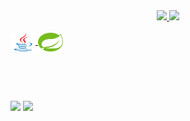 

<!--
### Hi there 👋
**LarissaGiovanaAlaminos/LarissaGiovanaAlaminos** is a ✨ _special_ ✨ repository because its `README.md` (this file) appears on your GitHub profile.

Here are some ideas to get you started:

- 🔭 I’m currently working on ...
- 🌱 I’m currently learning ...
- 👯 I’m looking to collaborate on ...
- 🤔 I’m looking for help with ...
- 💬 Ask me about ...
- 📫 How to reach me: ...
- 😄 Pronouns: ...
- ⚡ Fun fact: ...
-->

<div align="center">
  <a href="https://github.com/LarissaGiovanaAlaminos">
  <img height="150em" src="https://github-readme-stats.vercel.app/api?username=larissagiovanaalaminos&show_icons=true&theme=dracula&include_all_commits=true&count_private=true"/>
  <img height="150em" src="https://github-readme-stats.vercel.app/api/top-langs/?username=larissagiovanaalaminos&layout=compact&langs_count=7&theme=dracula"/>
</div>
<div style="display: inline_block"><br>
  <img align="center" alt="Lari-Java" height="30" width="40" src="https://raw.githubusercontent.com/devicons/devicon/master/icons/java/java-original.svg">
  <img align="center" alt="Lari-Spring" height="30" width="40" src="https://raw.githubusercontent.com/devicons/devicon/master/icons/spring/spring-original.svg">
</div>

<br/><br/><br/>

<div>  
  <a href = "mailto:lari.alaminos@gmail.com"><img src="https://img.shields.io/badge/-Gmail-%23333?style=for-the-badge&logo=gmail&logoColor=white" target="_blank"></a>
  <a href="https://www.linkedin.com/in/arissa-giovana-alaminos-086a70139" target="_blank"><img src="https://img.shields.io/badge/-LinkedIn-%230077B5?style=for-the-badge&logo=linkedin&logoColor=white" target="_blank"></a> 
</div>
